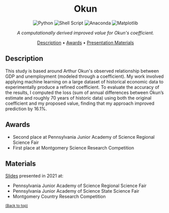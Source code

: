 <div align="center">

# Okun

![Python](https://img.shields.io/badge/python-3670A0?style=for-the-badge&logo=python&logoColor=ffdd54)
![Shell Script](https://img.shields.io/badge/shell_script-%23121011.svg?style=for-the-badge&logo=gnu-bash&logoColor=white)
![Anaconda](https://img.shields.io/badge/Anaconda-%2344A833.svg?style=for-the-badge&logo=anaconda&logoColor=white)
![Matplotlib](https://img.shields.io/badge/Matplotlib-%23ffffff.svg?style=for-the-badge&logo=Matplotlib&logoColor=black)

<i>A computationally derived improved value for Okun's coefficient.</i>

[Description](#description) •
[Awards](#awards) •
[Presentation Materials](#materials)

</div>

## Description

This study is based around Arthur Okun's observed relationship between GDP and unemployment (modeled through a coefficient). My work involved applying machine learning on a large dataset of historical economic data to experimentally produce a refined coefficient. To evaluate the accuracy of the results, I computed the loss (sum of annual differences between Okun’s estimate and roughly 70 years of historic data) using both the original coefficient and my proposed value, finding that my approach improved prediction by 16.1%.

## Awards 
- Second place at Pennsylvania Junior Academy of Science Regional Science Fair
- First place at Montgomery Science Research Competition

## Materials
[Slides](okunpresentation.pdf) presented in 2021 at:
- Pennsylvania Junior Academy of Science Regional Science Fair
- Pennsylvania Junior Academy of Science State Science Fair
- Montgomery Country Research Competition
  
<sup>[(Back to top)](#Okun)</sup>
